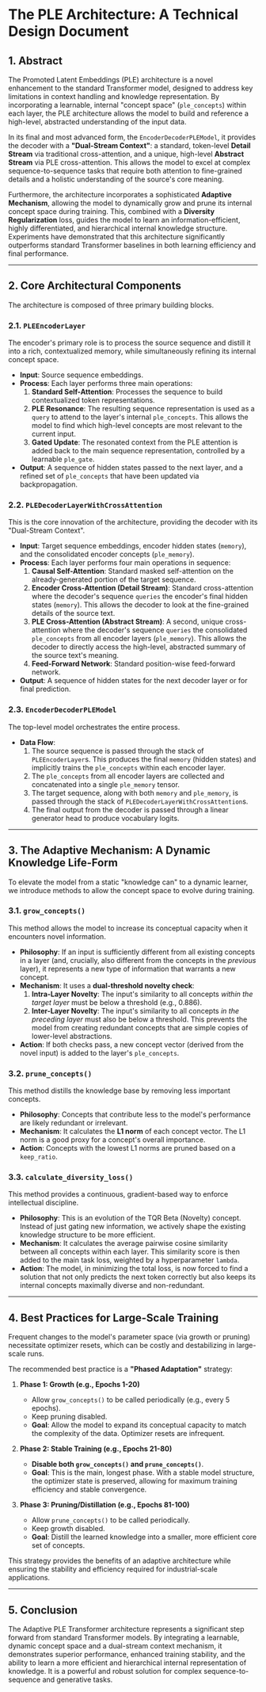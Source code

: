 # The PLE Architecture: A Technical Design Document

## 1. Abstract

The Promoted Latent Embeddings (PLE) architecture is a novel enhancement to the standard Transformer model, designed to address key limitations in context handling and knowledge representation. By incorporating a learnable, internal "concept space" (`ple_concepts`) within each layer, the PLE architecture allows the model to build and reference a high-level, abstracted understanding of the input data.

In its final and most advanced form, the `EncoderDecoderPLEModel`, it provides the decoder with a **"Dual-Stream Context"**: a standard, token-level **Detail Stream** via traditional cross-attention, and a unique, high-level **Abstract Stream** via PLE cross-attention. This allows the model to excel at complex sequence-to-sequence tasks that require both attention to fine-grained details and a holistic understanding of the source's core meaning.

Furthermore, the architecture incorporates a sophisticated **Adaptive Mechanism**, allowing the model to dynamically grow and prune its internal concept space during training. This, combined with a **Diversity Regularization** loss, guides the model to learn an information-efficient, highly differentiated, and hierarchical internal knowledge structure. Experiments have demonstrated that this architecture significantly outperforms standard Transformer baselines in both learning efficiency and final performance.

---

## 2. Core Architectural Components

The architecture is composed of three primary building blocks.

### 2.1. `PLEEncoderLayer`

The encoder's primary role is to process the source sequence and distill it into a rich, contextualized memory, while simultaneously refining its internal concept space.

- **Input**: Source sequence embeddings.
- **Process**: Each layer performs three main operations:
    1.  **Standard Self-Attention**: Processes the sequence to build contextualized token representations.
    2.  **PLE Resonance**: The resulting sequence representation is used as a `query` to attend to the layer's internal `ple_concepts`. This allows the model to find which high-level concepts are most relevant to the current input.
    3.  **Gated Update**: The resonated context from the PLE attention is added back to the main sequence representation, controlled by a learnable `ple_gate`.
- **Output**: A sequence of hidden states passed to the next layer, and a refined set of `ple_concepts` that have been updated via backpropagation.

### 2.2. `PLEDecoderLayerWithCrossAttention`

This is the core innovation of the architecture, providing the decoder with its "Dual-Stream Context".

- **Input**: Target sequence embeddings, encoder hidden states (`memory`), and the consolidated encoder concepts (`ple_memory`).
- **Process**: Each layer performs four main operations in sequence:
    1.  **Causal Self-Attention**: Standard masked self-attention on the already-generated portion of the target sequence.
    2.  **Encoder Cross-Attention (Detail Stream)**: Standard cross-attention where the decoder's sequence `queries` the encoder's final hidden states (`memory`). This allows the decoder to look at the fine-grained details of the source text.
    3.  **PLE Cross-Attention (Abstract Stream)**: A second, unique cross-attention where the decoder's sequence `queries` the consolidated `ple_concepts` from all encoder layers (`ple_memory`). This allows the decoder to directly access the high-level, abstracted summary of the source text's meaning.
    4.  **Feed-Forward Network**: Standard position-wise feed-forward network.
- **Output**: A sequence of hidden states for the next decoder layer or for final prediction.

### 2.3. `EncoderDecoderPLEModel`

The top-level model orchestrates the entire process.

- **Data Flow**:
    1.  The source sequence is passed through the stack of `PLEEncoderLayer`s. This produces the final `memory` (hidden states) and implicitly trains the `ple_concepts` within each encoder layer.
    2.  The `ple_concepts` from all encoder layers are collected and concatenated into a single `ple_memory` tensor.
    3.  The target sequence, along with both `memory` and `ple_memory`, is passed through the stack of `PLEDecoderLayerWithCrossAttention`s.
    4.  The final output from the decoder is passed through a linear generator head to produce vocabulary logits.

---

## 3. The Adaptive Mechanism: A Dynamic Knowledge Life-Form

To elevate the model from a static "knowledge can" to a dynamic learner, we introduce methods to allow the concept space to evolve during training.

### 3.1. `grow_concepts()`

This method allows the model to increase its conceptual capacity when it encounters novel information.

- **Philosophy**: If an input is sufficiently different from all existing concepts in a layer (and, crucially, also different from the concepts in the *previous* layer), it represents a new type of information that warrants a new concept.
- **Mechanism**: It uses a **dual-threshold novelty check**:
    1.  **Intra-Layer Novelty**: The input's similarity to all concepts *within the target layer* must be below a threshold (e.g., 0.886).
    2.  **Inter-Layer Novelty**: The input's similarity to all concepts *in the preceding layer* must also be below a threshold. This prevents the model from creating redundant concepts that are simple copies of lower-level abstractions.
- **Action**: If both checks pass, a new concept vector (derived from the novel input) is added to the layer's `ple_concepts`.

### 3.2. `prune_concepts()`

This method distills the knowledge base by removing less important concepts.

- **Philosophy**: Concepts that contribute less to the model's performance are likely redundant or irrelevant.
- **Mechanism**: It calculates the **L1 norm** of each concept vector. The L1 norm is a good proxy for a concept's overall importance.
- **Action**: Concepts with the lowest L1 norms are pruned based on a `keep_ratio`.

### 3.3. `calculate_diversity_loss()`

This method provides a continuous, gradient-based way to enforce intellectual discipline.

- **Philosophy**: This is an evolution of the TQR Beta (Novelty) concept. Instead of just gating new information, we actively shape the existing knowledge structure to be more efficient.
- **Mechanism**: It calculates the average pairwise cosine similarity between all concepts within each layer. This similarity score is then added to the main task loss, weighted by a hyperparameter `lambda`.
- **Action**: The model, in minimizing the total loss, is now forced to find a solution that not only predicts the next token correctly but also keeps its internal concepts maximally diverse and non-redundant.

---

## 4. Best Practices for Large-Scale Training

Frequent changes to the model's parameter space (via growth or pruning) necessitate optimizer resets, which can be costly and destabilizing in large-scale runs.

The recommended best practice is a **"Phased Adaptation"** strategy:

1.  **Phase 1: Growth (e.g., Epochs 1-20)**
    -   Allow `grow_concepts()` to be called periodically (e.g., every 5 epochs).
    -   Keep pruning disabled.
    -   **Goal**: Allow the model to expand its conceptual capacity to match the complexity of the data. Optimizer resets are infrequent.

2.  **Phase 2: Stable Training (e.g., Epochs 21-80)**
    -   **Disable both `grow_concepts()` and `prune_concepts()`**.
    -   **Goal**: This is the main, longest phase. With a stable model structure, the optimizer state is preserved, allowing for maximum training efficiency and stable convergence.

3.  **Phase 3: Pruning/Distillation (e.g., Epochs 81-100)**
    -   Allow `prune_concepts()` to be called periodically.
    -   Keep growth disabled.
    -   **Goal**: Distill the learned knowledge into a smaller, more efficient core set of concepts.

This strategy provides the benefits of an adaptive architecture while ensuring the stability and efficiency required for industrial-scale applications.

---

## 5. Conclusion

The Adaptive PLE Transformer architecture represents a significant step forward from standard Transformer models. By integrating a learnable, dynamic concept space and a dual-stream context mechanism, it demonstrates superior performance, enhanced training stability, and the ability to learn a more efficient and hierarchical internal representation of knowledge. It is a powerful and robust solution for complex sequence-to-sequence and generative tasks.
